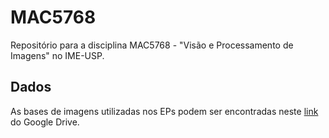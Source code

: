 # MAC5768
Repositório para a disciplina MAC5768 - "Visão e Processamento de Imagens" no IME-USP.

## Dados
As bases de imagens utilizadas nos EPs podem ser encontradas neste [link](https://drive.google.com/drive/folders/1DtkTzyPvNXYur2LldKeOHN6mOhBy2t_-?usp=sharing) do Google Drive.
